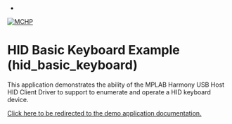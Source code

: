 -

[![MCHP](https://www.microchip.com/ResourcePackages/Microchip/assets/dist/images/logo.png)](https://www.microchip.com)

# HID Basic Keyboard Example (hid_basic_keyboard)

This application demonstrates the ability of the MPLAB Harmony USB Host HID Client Driver to support to enumerate and operate a HID keyboard device. 

[Click here to be redirected to the demo application documentation.](../../docs/docs_md/GUID-561CCF33-8C3B-4A7F-A742-6FA7D15DBD0C.md)